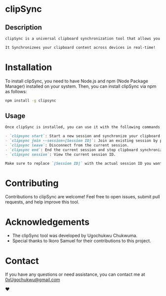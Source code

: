 # clipSync

## Description

```markdown
clipSync is a universal clipboard synchronization tool that allows you to seamlessly share your clipboard content across different devices. It is designed to simplify the process of copying and pasting text, links, and other content between your devices, making it a convenient solution for users who work across multiple platforms.

It Synchronizees your clipboard content across devices in real-time!
``` 

# Installation
To install clipSync, you need to have Node.js and npm (Node Package Manager) installed on your system. Then, you can install clipSync via npm as follows:

```bash
npm install -g clipsync
```


## Usage

```markdown
Once clipSync is installed, you can use it with the following commands:

- `clipsync start`: Start a new session and synchronize your clipboard.
- `clipsync join --session=[Session ID]`: Join an existing session by providing the session ID.
- `clipsync leave`: Disconnect from the current session.
- `clipsync end`: End the current session and stop clipboard synchronization.
- `clipsync session`: View the current session ID.

Make sure to replace `[Session ID]` with the actual session ID you want to join.
```

# Contributing
Contributions to clipSync are welcome! Feel free to open issues, submit pull requests, and help improve this tool.

# Acknowledgements
- The clipSync tool was developed by Ugochukwu Chukwuma.
- Special thanks to Ikoro Samuel for their contributions to this project.


# Contact
If you have any questions or need assistance, you can contact me at 0xUgochukwu@gmail.com




❤️